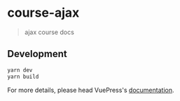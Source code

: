 # course-ajax

> ajax course docs

## Development

```bash
yarn dev
yarn build
```

For more details, please head VuePress's [documentation](https://v1.vuepress.vuejs.org/).
